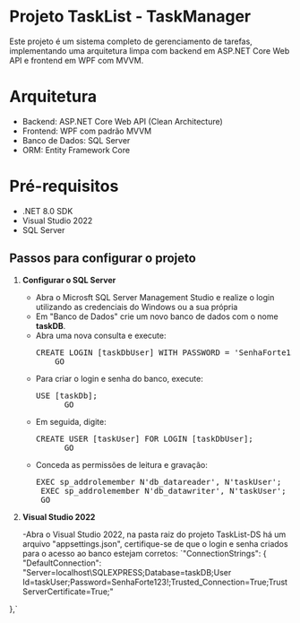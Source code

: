 # Projeto TaskList - TaskManager
Este projeto é um sistema completo de gerenciamento de tarefas, implementando uma arquitetura limpa com backend em ASP.NET Core Web API e frontend em WPF com MVVM.

# Arquitetura
- Backend: ASP.NET Core Web API (Clean Architecture)
- Frontend: WPF com padrão MVVM
- Banco de Dados: SQL Server
- ORM: Entity Framework Core

# Pré-requisitos
- .NET 8.0 SDK
- Visual Studio 2022
- SQL Server

## Passos para configurar o projeto

1. **Configurar o SQL Server**

   - Abra o Microsft SQL Server Management Studio e realize o login utilizando as credenciais do Windows ou a sua própria
   - Em "Banco de Dados" crie um novo banco de dados com o nome **taskDB**.
   - Abra uma nova consulta e execute:
     <pre>CREATE LOGIN [taskDbUser] WITH PASSWORD = 'SenhaForte123!';
         GO</pre>
   - Para criar o login e senha do banco, execute:
     <pre>USE [taskDb];
           GO</pre>
   - Em seguida, digite:
     <pre>CREATE USER [taskUser] FOR LOGIN [taskDbUser];
           GO</pre>
   - Conceda as permissões de leitura e gravação:
     <pre>EXEC sp_addrolemember N'db_datareader', N'taskUser';
      EXEC sp_addrolemember N'db_datawriter', N'taskUser';
      GO</pre>
     
2. **Visual Studio 2022**

   -Abra o Visual Studio 2022, na pasta raiz do projeto TaskList-DS há um arquivo "appsettings.json", certifique-se de que o login e senha criados para o acesso ao banco estejam corretos:
   `"ConnectionStrings": {
    "DefaultConnection": "Server=localhost\\SQLEXPRESS;Database=taskDB;User Id=taskUser;Password=SenhaForte123!;Trusted_Connection=True;TrustServerCertificate=True;"

},`
